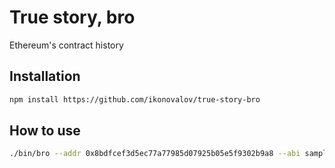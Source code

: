 # True story, bro
Ethereum's contract history

## Installation

```bash    
npm install https://github.com/ikonovalov/true-story-bro
```

## How to use
```bash
./bin/bro --addr 0x8bdfcef3d5ec77a77985d07925b05e5f9302b9a8 --abi sample/sample.abi
```